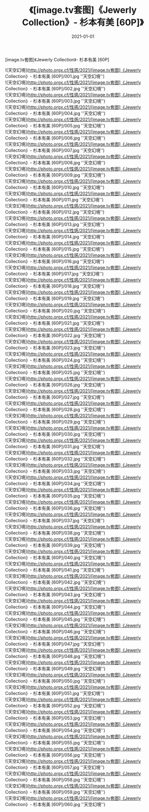 ﻿---
layout: post
title:  《[image.tv套图]《Jewerly Collection》- 杉本有美 [60P]》
date:   2021-01-01
img: http://photo.orgx.cf/性感/2021/[image.tv套图]《Jewerly Collection》- 杉本有美 [60P]/000.jpg
tags: [美女, 性感, 泳衣]
---

[image.tv套图]《Jewerly Collection》- 杉本有美 [60P]



![天空幻境](http://photo.orgx.cf/性感/2021/[image.tv套图]《Jewerly Collection》- 杉本有美 [60P]/001.jpg ''天空幻境'') <br>
![天空幻境](http://photo.orgx.cf/性感/2021/[image.tv套图]《Jewerly Collection》- 杉本有美 [60P]/002.jpg ''天空幻境'') <br>
![天空幻境](http://photo.orgx.cf/性感/2021/[image.tv套图]《Jewerly Collection》- 杉本有美 [60P]/003.jpg ''天空幻境'') <br>
![天空幻境](http://photo.orgx.cf/性感/2021/[image.tv套图]《Jewerly Collection》- 杉本有美 [60P]/004.jpg ''天空幻境'') <br>
![天空幻境](http://photo.orgx.cf/性感/2021/[image.tv套图]《Jewerly Collection》- 杉本有美 [60P]/005.jpg ''天空幻境'') <br>
![天空幻境](http://photo.orgx.cf/性感/2021/[image.tv套图]《Jewerly Collection》- 杉本有美 [60P]/006.jpg ''天空幻境'') <br>
![天空幻境](http://photo.orgx.cf/性感/2021/[image.tv套图]《Jewerly Collection》- 杉本有美 [60P]/007.jpg ''天空幻境'') <br>
![天空幻境](http://photo.orgx.cf/性感/2021/[image.tv套图]《Jewerly Collection》- 杉本有美 [60P]/008.jpg ''天空幻境'') <br>
![天空幻境](http://photo.orgx.cf/性感/2021/[image.tv套图]《Jewerly Collection》- 杉本有美 [60P]/009.jpg ''天空幻境'') <br>
![天空幻境](http://photo.orgx.cf/性感/2021/[image.tv套图]《Jewerly Collection》- 杉本有美 [60P]/010.jpg ''天空幻境'') <br>
![天空幻境](http://photo.orgx.cf/性感/2021/[image.tv套图]《Jewerly Collection》- 杉本有美 [60P]/011.jpg ''天空幻境'') <br>
![天空幻境](http://photo.orgx.cf/性感/2021/[image.tv套图]《Jewerly Collection》- 杉本有美 [60P]/012.jpg ''天空幻境'') <br>
![天空幻境](http://photo.orgx.cf/性感/2021/[image.tv套图]《Jewerly Collection》- 杉本有美 [60P]/013.jpg ''天空幻境'') <br>
![天空幻境](http://photo.orgx.cf/性感/2021/[image.tv套图]《Jewerly Collection》- 杉本有美 [60P]/014.jpg ''天空幻境'') <br>
![天空幻境](http://photo.orgx.cf/性感/2021/[image.tv套图]《Jewerly Collection》- 杉本有美 [60P]/015.jpg ''天空幻境'') <br>
![天空幻境](http://photo.orgx.cf/性感/2021/[image.tv套图]《Jewerly Collection》- 杉本有美 [60P]/016.jpg ''天空幻境'') <br>
![天空幻境](http://photo.orgx.cf/性感/2021/[image.tv套图]《Jewerly Collection》- 杉本有美 [60P]/017.jpg ''天空幻境'') <br>
![天空幻境](http://photo.orgx.cf/性感/2021/[image.tv套图]《Jewerly Collection》- 杉本有美 [60P]/018.jpg ''天空幻境'') <br>
![天空幻境](http://photo.orgx.cf/性感/2021/[image.tv套图]《Jewerly Collection》- 杉本有美 [60P]/019.jpg ''天空幻境'') <br>
![天空幻境](http://photo.orgx.cf/性感/2021/[image.tv套图]《Jewerly Collection》- 杉本有美 [60P]/020.jpg ''天空幻境'') <br>
![天空幻境](http://photo.orgx.cf/性感/2021/[image.tv套图]《Jewerly Collection》- 杉本有美 [60P]/021.jpg ''天空幻境'') <br>
![天空幻境](http://photo.orgx.cf/性感/2021/[image.tv套图]《Jewerly Collection》- 杉本有美 [60P]/022.jpg ''天空幻境'') <br>
![天空幻境](http://photo.orgx.cf/性感/2021/[image.tv套图]《Jewerly Collection》- 杉本有美 [60P]/023.jpg ''天空幻境'') <br>
![天空幻境](http://photo.orgx.cf/性感/2021/[image.tv套图]《Jewerly Collection》- 杉本有美 [60P]/024.jpg ''天空幻境'') <br>
![天空幻境](http://photo.orgx.cf/性感/2021/[image.tv套图]《Jewerly Collection》- 杉本有美 [60P]/025.jpg ''天空幻境'') <br>
![天空幻境](http://photo.orgx.cf/性感/2021/[image.tv套图]《Jewerly Collection》- 杉本有美 [60P]/026.jpg ''天空幻境'') <br>
![天空幻境](http://photo.orgx.cf/性感/2021/[image.tv套图]《Jewerly Collection》- 杉本有美 [60P]/027.jpg ''天空幻境'') <br>
![天空幻境](http://photo.orgx.cf/性感/2021/[image.tv套图]《Jewerly Collection》- 杉本有美 [60P]/028.jpg ''天空幻境'') <br>
![天空幻境](http://photo.orgx.cf/性感/2021/[image.tv套图]《Jewerly Collection》- 杉本有美 [60P]/029.jpg ''天空幻境'') <br>
![天空幻境](http://photo.orgx.cf/性感/2021/[image.tv套图]《Jewerly Collection》- 杉本有美 [60P]/030.jpg ''天空幻境'') <br>
![天空幻境](http://photo.orgx.cf/性感/2021/[image.tv套图]《Jewerly Collection》- 杉本有美 [60P]/031.jpg ''天空幻境'') <br>
![天空幻境](http://photo.orgx.cf/性感/2021/[image.tv套图]《Jewerly Collection》- 杉本有美 [60P]/032.jpg ''天空幻境'') <br>
![天空幻境](http://photo.orgx.cf/性感/2021/[image.tv套图]《Jewerly Collection》- 杉本有美 [60P]/033.jpg ''天空幻境'') <br>
![天空幻境](http://photo.orgx.cf/性感/2021/[image.tv套图]《Jewerly Collection》- 杉本有美 [60P]/034.jpg ''天空幻境'') <br>
![天空幻境](http://photo.orgx.cf/性感/2021/[image.tv套图]《Jewerly Collection》- 杉本有美 [60P]/035.jpg ''天空幻境'') <br>
![天空幻境](http://photo.orgx.cf/性感/2021/[image.tv套图]《Jewerly Collection》- 杉本有美 [60P]/036.jpg ''天空幻境'') <br>
![天空幻境](http://photo.orgx.cf/性感/2021/[image.tv套图]《Jewerly Collection》- 杉本有美 [60P]/037.jpg ''天空幻境'') <br>
![天空幻境](http://photo.orgx.cf/性感/2021/[image.tv套图]《Jewerly Collection》- 杉本有美 [60P]/038.jpg ''天空幻境'') <br>
![天空幻境](http://photo.orgx.cf/性感/2021/[image.tv套图]《Jewerly Collection》- 杉本有美 [60P]/039.jpg ''天空幻境'') <br>
![天空幻境](http://photo.orgx.cf/性感/2021/[image.tv套图]《Jewerly Collection》- 杉本有美 [60P]/040.jpg ''天空幻境'') <br>
![天空幻境](http://photo.orgx.cf/性感/2021/[image.tv套图]《Jewerly Collection》- 杉本有美 [60P]/041.jpg ''天空幻境'') <br>
![天空幻境](http://photo.orgx.cf/性感/2021/[image.tv套图]《Jewerly Collection》- 杉本有美 [60P]/042.jpg ''天空幻境'') <br>
![天空幻境](http://photo.orgx.cf/性感/2021/[image.tv套图]《Jewerly Collection》- 杉本有美 [60P]/043.jpg ''天空幻境'') <br>
![天空幻境](http://photo.orgx.cf/性感/2021/[image.tv套图]《Jewerly Collection》- 杉本有美 [60P]/044.jpg ''天空幻境'') <br>
![天空幻境](http://photo.orgx.cf/性感/2021/[image.tv套图]《Jewerly Collection》- 杉本有美 [60P]/045.jpg ''天空幻境'') <br>
![天空幻境](http://photo.orgx.cf/性感/2021/[image.tv套图]《Jewerly Collection》- 杉本有美 [60P]/046.jpg ''天空幻境'') <br>
![天空幻境](http://photo.orgx.cf/性感/2021/[image.tv套图]《Jewerly Collection》- 杉本有美 [60P]/047.jpg ''天空幻境'') <br>
![天空幻境](http://photo.orgx.cf/性感/2021/[image.tv套图]《Jewerly Collection》- 杉本有美 [60P]/048.jpg ''天空幻境'') <br>
![天空幻境](http://photo.orgx.cf/性感/2021/[image.tv套图]《Jewerly Collection》- 杉本有美 [60P]/049.jpg ''天空幻境'') <br>
![天空幻境](http://photo.orgx.cf/性感/2021/[image.tv套图]《Jewerly Collection》- 杉本有美 [60P]/050.jpg ''天空幻境'') <br>
![天空幻境](http://photo.orgx.cf/性感/2021/[image.tv套图]《Jewerly Collection》- 杉本有美 [60P]/051.jpg ''天空幻境'') <br>
![天空幻境](http://photo.orgx.cf/性感/2021/[image.tv套图]《Jewerly Collection》- 杉本有美 [60P]/052.jpg ''天空幻境'') <br>
![天空幻境](http://photo.orgx.cf/性感/2021/[image.tv套图]《Jewerly Collection》- 杉本有美 [60P]/053.jpg ''天空幻境'') <br>
![天空幻境](http://photo.orgx.cf/性感/2021/[image.tv套图]《Jewerly Collection》- 杉本有美 [60P]/054.jpg ''天空幻境'') <br>
![天空幻境](http://photo.orgx.cf/性感/2021/[image.tv套图]《Jewerly Collection》- 杉本有美 [60P]/055.jpg ''天空幻境'') <br>
![天空幻境](http://photo.orgx.cf/性感/2021/[image.tv套图]《Jewerly Collection》- 杉本有美 [60P]/056.jpg ''天空幻境'') <br>
![天空幻境](http://photo.orgx.cf/性感/2021/[image.tv套图]《Jewerly Collection》- 杉本有美 [60P]/057.jpg ''天空幻境'') <br>
![天空幻境](http://photo.orgx.cf/性感/2021/[image.tv套图]《Jewerly Collection》- 杉本有美 [60P]/058.jpg ''天空幻境'') <br>
![天空幻境](http://photo.orgx.cf/性感/2021/[image.tv套图]《Jewerly Collection》- 杉本有美 [60P]/059.jpg ''天空幻境'') <br>
![天空幻境](http://photo.orgx.cf/性感/2021/[image.tv套图]《Jewerly Collection》- 杉本有美 [60P]/060.jpg ''天空幻境'') <br>